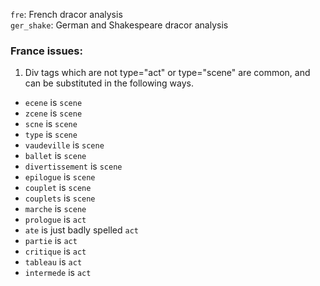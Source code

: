 `fre`: French dracor analysis<br>
`ger_shake`: German and Shakespeare dracor analysis

### France issues:
1) Div tags which are not type="act" or type="scene" are common, and can be substituted in the following ways.
- `ecene` is `scene`
- `zcene` is `scene`
- `scne` is `scene`
- `type` is `scene`
- `vaudeville` is `scene`
- `ballet` is `scene`
- `divertissement` is `scene`
- `epilogue` is `scene`
- `couplet` is `scene`
- `couplets` is `scene`
- `marche` is `scene`
- `prologue` is `act`
- `ate` is just badly spelled `act`
- `partie` is `act`
- `critique` is `act`
- `tableau` is `act`
- `intermede` is `act`
